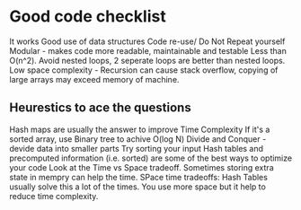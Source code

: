 # Good code checklist

It works
Good use of data structures
Code re-use/ Do Not Repeat yourself
Modular - makes code more readable, maintainable and testable
Less than O(n^2). Avoid nested loops, 2 seperate loops are better than nested loops.
Low space complexity - Recursion can cause stack overflow, copying of large arrays may exceed memory of machine.

## Heurestics to ace the questions

Hash maps are usually the answer to improve Time Complexity
If it's a sorted array, use Binary tree to achive O(log N)
Divide and Conquer - devide data into smaller parts
Try sorting your input
Hash tables and precomputed information (i.e. sorted) are some of the best ways to optimize your code
Look at the Time vs Space tradeoff. Sometimes storing extra state in mempry can help the time.
SPace time tradeoffs: Hash Tables usually solve this a lot of the times. You use more space but it help to reduce time complexity.
